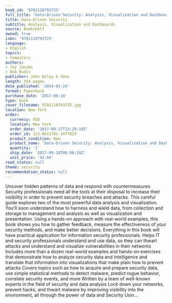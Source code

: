 ```yaml
---
book_id: '9781118793725'
full_title: 'Data-Driven Security: Analysis, Visualization and Dashboards'
title: Data-Driven Security
subtitle: Analysis, Visualization and Dashboards
source: Bookshelf
owned: true
isbn: '9781118793725'
language:
- English
topics:
- Computers
authors:
- Jay Jacobs
- Bob Rudis
publisher: John Wiley & Sons
length: 354 pages
date_published: '2014-02-24'
format: Paperback
purchase_date: '2017-09-18'
type: book
cover_filename: 9781118793725.jpg
location: New York
order:
  currency: USD
  location: New York
  order_date: '2017-09-17T13:29:19Z'
  order_id: 113-8611791-1477823
  product_condition: New
  product_name: 'Data-Driven Security: Analysis, Visualization and Dashboards'
  quantity: '1'
  ship_date: '2017-09-18T00:08:19Z'
  unit_price: '42.64'
read_status: null
theme: security
recommendation_status: null
---
```

Uncover hidden patterns of data and respond with countermeasures Security professionals need all the tools at their disposal to increase their visibility in order to prevent security breaches and attacks. This careful guide explores two of the most powerful data analysis and visualization. You'll soon understand how to harness and wield data, from collection and storage to management and analysis as well as visualization and presentation. Using a hands-on approach with real-world examples, this book shows you how to gather feedback, measure the effectiveness of your security methods, and make better decisions. Everything in this book will have practical application for information security professionals. Helps IT and security professionals understand and use data, so they can thwart attacks and understand and visualize vulnerabilities in their networks Includes more than a dozen real-world examples and hands-on exercises that demonstrate how to analyze security data and intelligence and translate that information into visualizations that make plain how to prevent attacks Covers topics such as how to acquire and prepare security data, use simple statistical methods to detect malware, predict rogue behavior, correlate security events, and more Written by a team of well-known experts in the field of security and data analysis Lock down your networks, prevent hacks, and thwart malware by improving visibility into the environment, all through the power of data and Security Usin...

